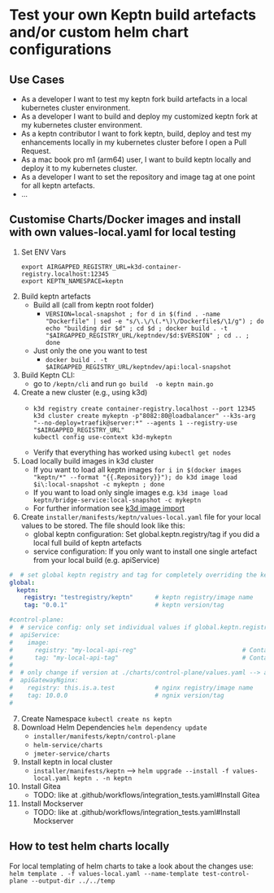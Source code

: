 # Test your own Keptn build artefacts and/or custom helm chart configurations

## Use Cases
* As a developer I want to test my keptn fork build artefacts in a local kubernetes cluster environment.
* As a developer I want to build and deploy my customized keptn fork at my kubernetes cluster environment.
* As a keptn contributor I want to fork keptn, build, deploy and test my enhancements locally in my kubernetes cluster before I open a Pull Request.
* As a mac book pro m1 (arm64) user, I want to build keptn locally and deploy it to my kubernetes cluster.
* As a developer I want to set the repository and image tag at one point for all keptn artefacts.
* ...

## Customise Charts/Docker images and install with own values-local.yaml for local testing
1. Set ENV Vars
   ````
   export AIRGAPPED_REGISTRY_URL=k3d-container-registry.localhost:12345
   export KEPTN_NAMESPACE=keptn
   ````
2. Build keptn artefacts
   - Build all (call from keptn root folder)
      - `VERSION=local-snapshot ; for d in $(find . -name "Dockerfile" | sed -e "s/\.\/\(.*\)\/Dockerfile$/\1/g") ; do echo "building dir $d" ; cd $d ; docker build . -t "$AIRGAPPED_REGISTRY_URL/keptndev/$d:$VERSION" ; cd .. ; done`
   - Just only the one you want to test
      - `docker build . -t $AIRGAPPED_REGISTRY_URL/keptndev/api:local-snapshot`
3. Build Keptn CLI:
   - go to `/keptn/cli` and run `go build  -o keptn main.go`
4. Create a new cluster (e.g., using k3d)
   - ```shell
     k3d registry create container-registry.localhost --port 12345
     k3d cluster create mykeptn -p"8082:80@loadbalancer" --k3s-arg "--no-deploy=traefik@server:*" --agents 1 --registry-use "$AIRGAPPED_REGISTRY_URL"
     kubectl config use-context k3d-mykeptn
     ```
   - Verify that everything has worked using `kubectl get nodes`  
5. Load locally build images in k3d cluster
   - If you want to load all keptn images `for i in $(docker images "keptn/*" --format "{{.Repository}}"); do k3d image load $i\:local-snapshot -c mykeptn ; done`
   - If you want to load only single images e.g. `k3d image load keptn/bridge-service:local-snapshot -c mykeptn`
   - For further information see [k3d image import](https://k3d.io/v5.2.0/usage/commands/k3d_image_import/)
7. Create `installer/manifests/keptn/values-local.yaml` file for your local values to be stored. The file should look like this:
   - global keptn configuration: Set global.keptn.registry/tag if you did a local full build of keptn artefacts
   - service configuration: If you only want to install one single artefact from your local build (e.g. apiService)

```yaml
#  # set global keptn registry and tag for completely overriding the keptn default config
global:
  keptn:
    registry: "testregistry/keptn"      # keptn registry/image name
    tag: "0.0.1"                        # keptn version/tag

#control-plane:
#  # service config: only set individual values if global.keptn.registry/tag are not satisfiying
#  apiService:
#    image:
#      registry: "my-local-api-reg"                             # Container Registry
#      tag: "my-local-api-tag"                                  # Container Tag
#
#  # only change if version at ./charts/control-plane/values.yaml --> apiGatewayNginx.registry/tag is not satisfying
#  apiGatewayNginx:
#    registry: this.is.a.test           # nginx registry/image name
#    tag: 10.0.0                        # ngnix version/tag
#
```
7. Create Namespace `kubectl create ns keptn`
8. Download Helm Dependencies `helm dependency update`
   - `installer/manifests/keptn/control-plane`
   - `helm-service/charts`
   - `jmeter-service/charts`
9. Install keptn in local cluster 
   - `installer/manifests/keptn` --> `helm upgrade --install -f values-local.yaml keptn . -n keptn`
10. Install Gitea
    - TODO: like at .github/workflows/integration_tests.yaml#Install Gitea
11. Install Mockserver
    - TODO: like at .github/workflows/integration_tests.yaml#Install Mockserver


## How to test helm charts locally
For local templating of helm charts to take a look about the changes use:
`helm template . -f values-local.yaml --name-template test-control-plane --output-dir ../../temp`

